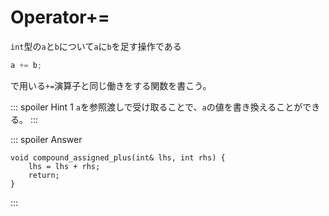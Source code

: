# Operator+=
`int`型の`a`と`b`について`a`に`b`を足す操作である

```cpp
a += b;
```

で用いる`+=`演算子と同じ働きをする関数を書こう。

::: spoiler Hint 1
`a`を参照渡しで受け取ることで、`a`の値を書き換えることができる。
:::

::: spoiler Answer
```cpp:line-numbers
void compound_assigned_plus(int& lhs, int rhs) {
    lhs = lhs + rhs;
    return;
}
```
:::